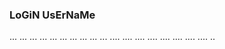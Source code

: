 ### LoGiN UsErNaMe
...
...
...
...
...
...
...
...
...
...
....
....
....
....
....
....
....
....
..
